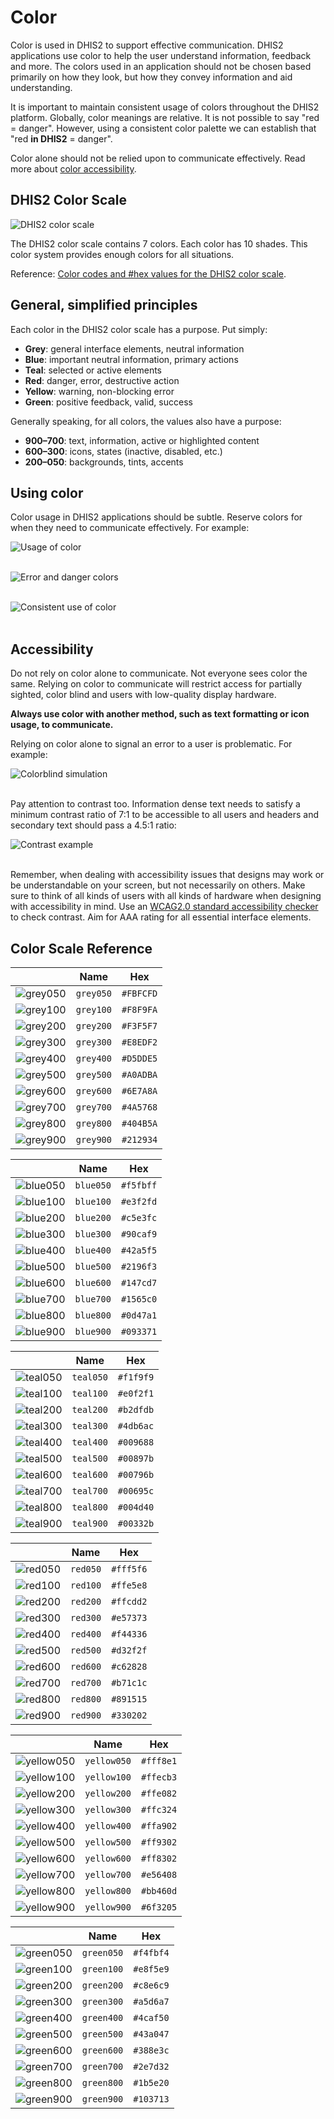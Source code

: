 # Color

Color is used in DHIS2 to support effective communication. DHIS2 applications use color to help the user understand information, feedback and more. The colors used in an application should not be chosen based primarily on how they look, but how they convey information and aid understanding.

It is important to maintain consistent usage of colors throughout the DHIS2 platform. Globally, color meanings are relative. It is not possible to say "red = danger". However, using a consistent color palette we can establish that "red **in DHIS2** = danger".

Color alone should not be relied upon to communicate effectively. Read more about [color accessibility](#accessibility).

## DHIS2 Color Scale

![DHIS2 color scale](../images/color/color-scale.png)

The DHIS2 color scale contains 7 colors. Each color has 10 shades. This color system provides enough colors for all situations.

Reference: [Color codes and #hex values for the DHIS2 color scale](#color-scale-reference).

## General, simplified principles

Each color in the DHIS2 color scale has a purpose. Put simply:

-   **Grey**: general interface elements, neutral information
-   **Blue**: important neutral information, primary actions
-   **Teal**: selected or active elements
-   **Red**: danger, error, destructive action
-   **Yellow**: warning, non-blocking error
-   **Green**: positive feedback, valid, success

Generally speaking, for all colors, the values also have a purpose:

-   **900–700**: text, information, active or highlighted content
-   **600–300**: icons, states (inactive, disabled, etc.)
-   **200–050**: backgrounds, tints, accents

## Using color

Color usage in DHIS2 applications should be subtle. Reserve colors for when they need to communicate effectively. For example:

![Usage of color](../images/color/ex-color-1.png)
<br><br>

![Error and danger colors](../images/color/ex-color-2.png)
<br><br>

![Consistent use of color](../images/color/ex-color-3.png)
<br><br>

## Accessibility

Do not rely on color alone to communicate. Not everyone sees color the same. Relying on color to communicate will restrict access for partially sighted, color blind and users with low-quality display hardware.

**Always use color with another method, such as text formatting or icon usage, to communicate.**

Relying on color alone to signal an error to a user is problematic. For example:

![Colorblind simulation](../images/color/ex-color-4.png)
<br><br>

Pay attention to contrast too. Information dense text needs to satisfy a minimum contrast ratio of 7:1 to be accessible to all users and headers and secondary text should pass a 4.5:1 ratio:

![Contrast example](../images/color/ex-color-5.png)
<br><br>

Remember, when dealing with accessibility issues that designs may work or be understandable on your screen, but not necessarily on others. Make sure to think of all kinds of users with all kinds of hardware when designing with accessibility in mind. Use an [WCAG2.0 standard accessibility checker](http://accessible-colors.com/) to check contrast. Aim for AAA rating for all essential interface elements.

<!-- ### Theming

A DHIS2 instance can be themed. Adjusting theme colors will overwrite the `blue` and `teal` colors of the scale.

When selecting theme colors, make sure they do not clash with the colors established in the DHIS2 color scale. Using red for the main header bar will confuse: is the header bar in an error state?  -->

## Color Scale Reference

|                                                | Name      | Hex       |
| ---------------------------------------------- | --------- | --------- |
| ![grey050](../images/color/color-grey-050.png) | `grey050` | `#FBFCFD` |
| ![grey100](../images/color/color-grey-100.png) | `grey100` | `#F8F9FA` |
| ![grey200](../images/color/color-grey-200.png) | `grey200` | `#F3F5F7` |
| ![grey300](../images/color/color-grey-300.png) | `grey300` | `#E8EDF2` |
| ![grey400](../images/color/color-grey-400.png) | `grey400` | `#D5DDE5` |
| ![grey500](../images/color/color-grey-500.png) | `grey500` | `#A0ADBA` |
| ![grey600](../images/color/color-grey-600.png) | `grey600` | `#6E7A8A` |
| ![grey700](../images/color/color-grey-700.png) | `grey700` | `#4A5768` |
| ![grey800](../images/color/color-grey-800.png) | `grey800` | `#404B5A` |
| ![grey900](../images/color/color-grey-900.png) | `grey900` | `#212934` |

|                                                | Name      | Hex       |
| ---------------------------------------------- | --------- | --------- |
| ![blue050](../images/color/color-blue-050.png) | `blue050` | `#f5fbff` |
| ![blue100](../images/color/color-blue-100.png) | `blue100` | `#e3f2fd` |
| ![blue200](../images/color/color-blue-200.png) | `blue200` | `#c5e3fc` |
| ![blue300](../images/color/color-blue-300.png) | `blue300` | `#90caf9` |
| ![blue400](../images/color/color-blue-400.png) | `blue400` | `#42a5f5` |
| ![blue500](../images/color/color-blue-500.png) | `blue500` | `#2196f3` |
| ![blue600](../images/color/color-blue-600.png) | `blue600` | `#147cd7` |
| ![blue700](../images/color/color-blue-700.png) | `blue700` | `#1565c0` |
| ![blue800](../images/color/color-blue-800.png) | `blue800` | `#0d47a1` |
| ![blue900](../images/color/color-blue-900.png) | `blue900` | `#093371` |

|                                                | Name      | Hex       |
| ---------------------------------------------- | --------- | --------- |
| ![teal050](../images/color/color-teal-050.png) | `teal050` | `#f1f9f9` |
| ![teal100](../images/color/color-teal-100.png) | `teal100` | `#e0f2f1` |
| ![teal200](../images/color/color-teal-200.png) | `teal200` | `#b2dfdb` |
| ![teal300](../images/color/color-teal-300.png) | `teal300` | `#4db6ac` |
| ![teal400](../images/color/color-teal-400.png) | `teal400` | `#009688` |
| ![teal500](../images/color/color-teal-500.png) | `teal500` | `#00897b` |
| ![teal600](../images/color/color-teal-600.png) | `teal600` | `#00796b` |
| ![teal700](../images/color/color-teal-700.png) | `teal700` | `#00695c` |
| ![teal800](../images/color/color-teal-800.png) | `teal800` | `#004d40` |
| ![teal900](../images/color/color-teal-900.png) | `teal900` | `#00332b` |

|                                              | Name     | Hex       |
| -------------------------------------------- | -------- | --------- |
| ![red050](../images/color/color-red-050.png) | `red050` | `#fff5f6` |
| ![red100](../images/color/color-red-100.png) | `red100` | `#ffe5e8` |
| ![red200](../images/color/color-red-200.png) | `red200` | `#ffcdd2` |
| ![red300](../images/color/color-red-300.png) | `red300` | `#e57373` |
| ![red400](../images/color/color-red-400.png) | `red400` | `#f44336` |
| ![red500](../images/color/color-red-500.png) | `red500` | `#d32f2f` |
| ![red600](../images/color/color-red-600.png) | `red600` | `#c62828` |
| ![red700](../images/color/color-red-700.png) | `red700` | `#b71c1c` |
| ![red800](../images/color/color-red-800.png) | `red800` | `#891515` |
| ![red900](../images/color/color-red-900.png) | `red900` | `#330202` |

|                                                    | Name        | Hex       |
| -------------------------------------------------- | ----------- | --------- |
| ![yellow050](../images/color/color-yellow-050.png) | `yellow050` | `#fff8e1` |
| ![yellow100](../images/color/color-yellow-100.png) | `yellow100` | `#ffecb3` |
| ![yellow200](../images/color/color-yellow-200.png) | `yellow200` | `#ffe082` |
| ![yellow300](../images/color/color-yellow-300.png) | `yellow300` | `#ffc324` |
| ![yellow400](../images/color/color-yellow-400.png) | `yellow400` | `#ffa902` |
| ![yellow500](../images/color/color-yellow-500.png) | `yellow500` | `#ff9302` |
| ![yellow600](../images/color/color-yellow-600.png) | `yellow600` | `#ff8302` |
| ![yellow700](../images/color/color-yellow-700.png) | `yellow700` | `#e56408` |
| ![yellow800](../images/color/color-yellow-800.png) | `yellow800` | `#bb460d` |
| ![yellow900](../images/color/color-yellow-900.png) | `yellow900` | `#6f3205` |

|                                                  | Name       | Hex       |
| ------------------------------------------------ | ---------- | --------- |
| ![green050](../images/color/color-green-050.png) | `green050` | `#f4fbf4` |
| ![green100](../images/color/color-green-100.png) | `green100` | `#e8f5e9` |
| ![green200](../images/color/color-green-200.png) | `green200` | `#c8e6c9` |
| ![green300](../images/color/color-green-300.png) | `green300` | `#a5d6a7` |
| ![green400](../images/color/color-green-400.png) | `green400` | `#4caf50` |
| ![green500](../images/color/color-green-500.png) | `green500` | `#43a047` |
| ![green600](../images/color/color-green-600.png) | `green600` | `#388e3c` |
| ![green700](../images/color/color-green-700.png) | `green700` | `#2e7d32` |
| ![green800](../images/color/color-green-800.png) | `green800` | `#1b5e20` |
| ![green900](../images/color/color-green-900.png) | `green900` | `#103713` |
